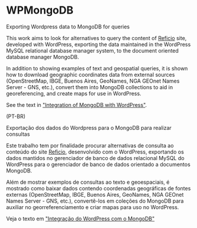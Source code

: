 # WPMongoDB
Exporting Wordpress data to MongoDB for queries

This work aims to look for alternatives to query the content of [Reficio](http://reficio.cc/) site, developed with WordPress, exporting the data maintained in the WordPress MySQL relational database manager system, to the document oriented database manager MongoDB.

In addition to showing examples of text and geospatial queries, it is shown how to download geographic coordinates data from external sources (OpenStreetMap, IBGE, Buenos Aires, GeoNames, NGA GEOnet Names Server - GNS, etc.), convert them into MongoDB collections to aid in georeferencing, and create maps for use in WordPress.

See the text in ["Integration of MongoDB with WordPress"](http://reficio.cc/integration-of-mongodb-with-wordpress/).

(PT-BR)

Exportação dos dados do Wordpress para o MongoDB para realizar consultas

Este trabalho tem por finalidade procurar alternativas de consulta ao conteúdo do site [Reficio](http://reficio.cc/), desenvolvido com o WordPress, exportando os dados mantidos no gerenciador de banco de dados relacional MySQL do WordPress para o gerenciador de banco de dados orientado a documentos MongoDB.

Além de mostrar exemplos de consultas ao texto e geoespaciais, é mostrado como baixar dados contendo coordenadas geográficas de fontes externas (OpenStreetMap, IBGE, Buenos Aires, GeoNames, NGA GEOnet Names Server - GNS, etc.), convertê-los em coleções do MongoDB para auxiliar no georreferenciamento e criar mapas para uso no WordPress.

Veja o texto em ["Integração do WordPress com o MongoDB"](http://reficio.cc/integracao-do-wordpress-com-o-mongodb/)
